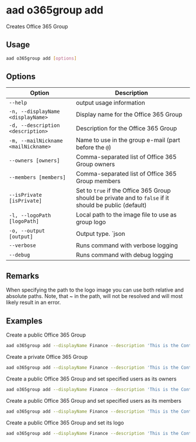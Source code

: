# aad o365group add

Creates Office 365 Group

## Usage

```sh
aad o365group add [options]
```

## Options

Option|Description
------|-----------
`--help`|output usage information
`-n, --displayName <displayName>`|Display name for the Office 365 Group
`-d, --description <description>`|Description for the Office 365 Group
`-m, --mailNickname <mailNickname>`|Name to use in the group e-mail (part before the `@`)
`--owners [owners]`|Comma-separated list of Office 365 Group owners
`--members [members]`|Comma-separated list of Office 365 Group members
`--isPrivate [isPrivate]`|Set to `true` if the Office 365 Group should be private and to `false` if it should be public (default)
`-l, --logoPath [logoPath]`|Local path to the image file to use as group logo
`-o, --output [output]`|Output type. `json|text`. Default `text`
`--verbose`|Runs command with verbose logging
`--debug`|Runs command with debug logging

## Remarks

When specifying the path to the logo image you can use both relative and absolute paths. Note, that ~ in the path, will not be resolved and will most likely result in an error.

## Examples

Create a public Office 365 Group

```sh
aad o365group add --displayName Finance --description 'This is the Contoso Finance Group. Please come here and check out the latest news, posts, files, and more.' --mailNickname finance
```

Create a private Office 365 Group

```sh
aad o365group add --displayName Finance --description 'This is the Contoso Finance Group. Please come here and check out the latest news, posts, files, and more.' --mailNickname finance --isPrivate true
```

Create a public Office 365 Group and set specified users as its owners

```sh
aad o365group add --displayName Finance --description 'This is the Contoso Finance Group. Please come here and check out the latest news, posts, files, and more.' --mailNickname finance --owners DebraB@contoso.onmicrosoft.com,DiegoS@contoso.onmicrosoft.com
```

Create a public Office 365 Group and set specified users as its members

```sh
aad o365group add --displayName Finance --description 'This is the Contoso Finance Group. Please come here and check out the latest news, posts, files, and more.' --mailNickname finance --members DebraB@contoso.onmicrosoft.com,DiegoS@contoso.onmicrosoft.com
```

Create a public Office 365 Group and set its logo

```sh
aad o365group add --displayName Finance --description 'This is the Contoso Finance Group. Please come here and check out the latest news, posts, files, and more.' --mailNickname finance --logoPath images/logo.png
```
